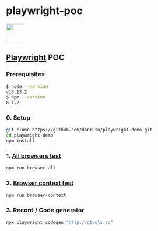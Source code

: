 # playwright-poc

<img src="https://playwright.dev//img/playwright-logo.svg" height="50px" />

## [Playwright](https://playwright.dev/) POC

### Prerequisites

```bash
$ node --version
v16.13.2
$ npm --version
8.1.2
```

### 0. Setup

```bash
git clone https://github.com/danrusu/playwright-demo.git
cd playwright-demo
npm install
```

### 1. [All browsers test](./src/test/allBrowsersTest.js)

```bash
npm run browser-all
```

### 2. [Browser context test](./src/test/browserContextTest.js)

```bash
npm run browser-context
```

### 3. Record / Code generator

```bash
npx playwright codegen "http://qtools.ro"
```
